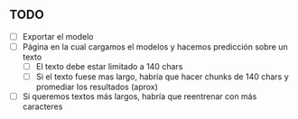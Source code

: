 ## TODO

- [ ] Exportar el modelo
- [ ] Página en la cual cargamos el modelos y hacemos predicción sobre un texto
  - [ ] El texto debe estar limitado a 140 chars
  - [ ] Si el texto fuese mas largo, habría que hacer chunks de 140 chars y promediar los resultados (aprox)

- [ ] Si queremos textos más largos, habría que reentrenar con más caracteres